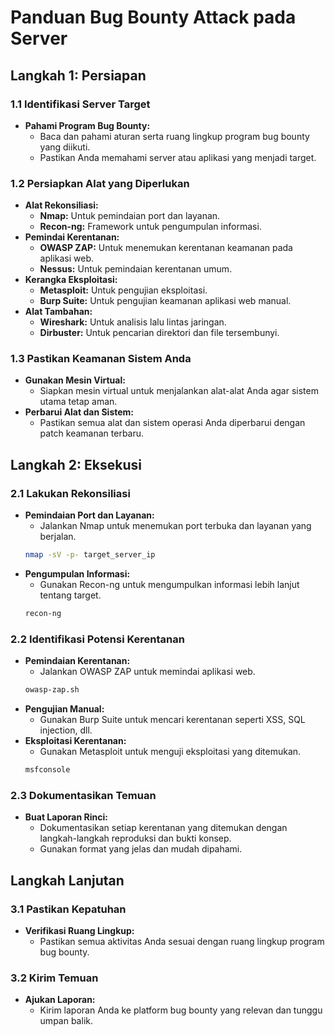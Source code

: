 # Panduan Bug Bounty Attack pada Server

## Langkah 1: Persiapan

### 1.1 Identifikasi Server Target
- **Pahami Program Bug Bounty:**
  - Baca dan pahami aturan serta ruang lingkup program bug bounty yang diikuti.
  - Pastikan Anda memahami server atau aplikasi yang menjadi target.

### 1.2 Persiapkan Alat yang Diperlukan
- **Alat Rekonsiliasi:**
  - **Nmap:** Untuk pemindaian port dan layanan.
  - **Recon-ng:** Framework untuk pengumpulan informasi.
- **Pemindai Kerentanan:**
  - **OWASP ZAP:** Untuk menemukan kerentanan keamanan pada aplikasi web.
  - **Nessus:** Untuk pemindaian kerentanan umum.
- **Kerangka Eksploitasi:**
  - **Metasploit:** Untuk pengujian eksploitasi.
  - **Burp Suite:** Untuk pengujian keamanan aplikasi web manual.
- **Alat Tambahan:**
  - **Wireshark:** Untuk analisis lalu lintas jaringan.
  - **Dirbuster:** Untuk pencarian direktori dan file tersembunyi.

### 1.3 Pastikan Keamanan Sistem Anda
- **Gunakan Mesin Virtual:**
  - Siapkan mesin virtual untuk menjalankan alat-alat Anda agar sistem utama tetap aman.
- **Perbarui Alat dan Sistem:**
  - Pastikan semua alat dan sistem operasi Anda diperbarui dengan patch keamanan terbaru.

## Langkah 2: Eksekusi

### 2.1 Lakukan Rekonsiliasi
- **Pemindaian Port dan Layanan:**
  - Jalankan Nmap untuk menemukan port terbuka dan layanan yang berjalan.
  ```bash
  nmap -sV -p- target_server_ip
  ```
- **Pengumpulan Informasi:**
  - Gunakan Recon-ng untuk mengumpulkan informasi lebih lanjut tentang target.
  ```bash
  recon-ng
  ```

### 2.2 Identifikasi Potensi Kerentanan
- **Pemindaian Kerentanan:**
  - Jalankan OWASP ZAP untuk memindai aplikasi web.
  ```bash
  owasp-zap.sh
  ```
- **Pengujian Manual:**
  - Gunakan Burp Suite untuk mencari kerentanan seperti XSS, SQL injection, dll.
- **Eksploitasi Kerentanan:**
  - Gunakan Metasploit untuk menguji eksploitasi yang ditemukan.
  ```bash
  msfconsole
  ```

### 2.3 Dokumentasikan Temuan
- **Buat Laporan Rinci:**
  - Dokumentasikan setiap kerentanan yang ditemukan dengan langkah-langkah reproduksi dan bukti konsep.
  - Gunakan format yang jelas dan mudah dipahami.

## Langkah Lanjutan

### 3.1 Pastikan Kepatuhan
- **Verifikasi Ruang Lingkup:**
  - Pastikan semua aktivitas Anda sesuai dengan ruang lingkup program bug bounty.

### 3.2 Kirim Temuan
- **Ajukan Laporan:**
  - Kirim laporan Anda ke platform bug bounty yang relevan dan tunggu umpan balik.
